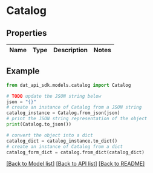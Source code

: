 # Catalog


## Properties

Name | Type | Description | Notes
------------ | ------------- | ------------- | -------------

## Example

```python
from dat_api_sdk.models.catalog import Catalog

# TODO update the JSON string below
json = "{}"
# create an instance of Catalog from a JSON string
catalog_instance = Catalog.from_json(json)
# print the JSON string representation of the object
print(Catalog.to_json())

# convert the object into a dict
catalog_dict = catalog_instance.to_dict()
# create an instance of Catalog from a dict
catalog_form_dict = catalog.from_dict(catalog_dict)
```
[[Back to Model list]](../README.md#documentation-for-models) [[Back to API list]](../README.md#documentation-for-api-endpoints) [[Back to README]](../README.md)



